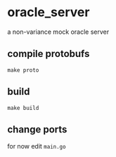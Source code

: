 # oracle_server
a non-variance mock oracle server 

## compile protobufs

`make proto`


## build 

`make build`

## change ports

for now edit `main.go`
